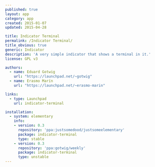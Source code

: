 ```yaml
---
published: true
layout: app
category: app
created: 2015-01-07
updated: 2015-04-28

title: Indicator Terminal
permalink: /Indicator Terminal/
title_obvious: true
generic: Indicator
description: 'A very simple indicator that shows a terminal in it.'
license: GPL v3

authors:
  - name: Eduard Gotwig
    url: "https://launchpad.net/~gotwig"
  - name: Erasmo Marín
    url: "https://launchpad.net/~erasmo-marin"

links:
  - type: Launchpad
    url: indicator-terminal

installation:
  - system: elementary
    info:
    - version: 0.3
      repository: 'ppa:justsomedood/justsomeelementary'
      package: indicator-terminal
      type: stable
    - version: 0.3
      repository: 'ppa:gotwig/weekly'
      package: indicator-terminal
      type: unstable
---
```

